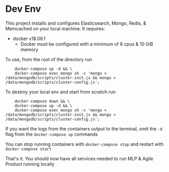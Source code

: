 # Dev Env

This project installs and configures Elasticsearch, Mongo, Redis, & Memcached on your local machine.
It requires:  
* docker v18.06.1  
    * Docker must be configured with a minimum of 8 cpus & 10 GiB memory

To use, from the root of the directory run
```
    docker-compose up -d && \
    docker-compose exec mongo sh -c 'mongo < /data/mongodb/scripts/cluster-init.js && mongo < /data/mongodb/scripts/cluster-config.js';
```

To destroy your local env and start from scratch run
```
    docker-compose down && \
    docker-compose up -d && \
    docker-compose exec mongo sh -c 'mongo < /data/mongodb/scripts/cluster-init.js && mongo < /data/mongodb/scripts/cluster-config.js';
```
If you want the logs from the containers output to the terminal, omit the `-d` flag from the `docker-compose up` commands

You can stop running containers with `docker-compose stop` and restart with `docker-compose start`

That's it. You should now have all services needed to run MLP & Agile Product running locally

